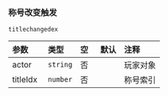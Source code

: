 ### 称号改变触发

`titlechangedex`

| 参数     | 类型     | 空   | 默认 | 注释     |
| :------- | :------- | :--- | :--- | :------- |
| actor    | `string` | 否   |      | 玩家对象 |
| titleIdx | `number` | 否   |      | 称号索引 |


